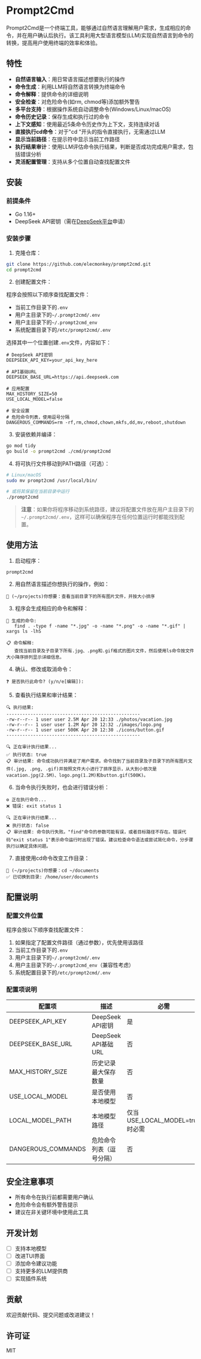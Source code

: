 # Prompt2Cmd

Prompt2Cmd是一个终端工具，能够通过自然语言理解用户需求，生成相应的命令，并在用户确认后执行。该工具利用大型语言模型(LLM)实现自然语言到命令的转换，提高用户使用终端的效率和体验。

## 特性

- **自然语言输入**：用日常语言描述想要执行的操作
- **命令生成**：利用LLM将自然语言转换为终端命令
- **命令解释**：提供命令的详细说明
- **安全检查**：对危险命令(如rm, chmod等)添加额外警告
- **多平台支持**：根据操作系统自动调整命令(Windows/Linux/macOS)
- **命令历史记录**：保存生成和执行过的命令
- **上下文感知**：使用最近5条命令历史作为上下文，支持连续对话
- **直接执行cd命令**：对于"cd "开头的指令直接执行，无需通过LLM
- **显示当前路径**：在提示符中显示当前工作路径
- **执行结果审计**：使用LLM评估命令执行结果，判断是否成功完成用户需求，包括错误分析
- **灵活配置管理**：支持从多个位置自动查找配置文件

## 安装

### 前提条件

- Go 1.16+
- DeepSeek API密钥（需在[DeepSeek平台](https://platform.deepseek.com/api_keys)申请）

### 安装步骤

1. 克隆仓库：

```bash
git clone https://github.com/elecmonkey/prompt2cmd.git
cd prompt2cmd
```

2. 创建配置文件：

程序会按照以下顺序查找配置文件：
- 当前工作目录下的`.env`
- 用户主目录下的`~/.prompt2cmd/.env`
- 用户主目录下的`~/.prompt2cmd_env`
- 系统配置目录下的`/etc/prompt2cmd/.env`

选择其中一个位置创建`.env`文件，内容如下：

```
# DeepSeek API密钥 
DEEPSEEK_API_KEY=your_api_key_here

# API基础URL
DEEPSEEK_BASE_URL=https://api.deepseek.com

# 应用配置
MAX_HISTORY_SIZE=50
USE_LOCAL_MODEL=false

# 安全设置
# 危险命令列表，使用逗号分隔
DANGEROUS_COMMANDS=rm -rf,rm,chmod,chown,mkfs,dd,mv,reboot,shutdown
```

3. 安装依赖并编译：

```bash
go mod tidy
go build -o prompt2cmd ./cmd/prompt2cmd
```

4. 将可执行文件移动到PATH路径（可选）：

```bash
# Linux/macOS
sudo mv prompt2cmd /usr/local/bin/

# 或将其保留在当前目录中运行
./prompt2cmd
```

> **注意**：如果你将程序移动到系统路径，建议将配置文件放在用户主目录下的`~/.prompt2cmd/.env`，这样可以确保程序在任何位置运行时都能找到配置。

## 使用方法

1. 启动程序：

```bash
prompt2cmd
```

2. 用自然语言描述你想执行的操作，例如：

```
🤖 (~/projects)你想要：查看当前目录下的所有图片文件，并按大小排序
```

3. 程序会生成相应的命令和解释：

```
📝 生成的命令:
   find . -type f -name "*.jpg" -o -name "*.png" -o -name "*.gif" | xargs ls -lhS

📋 命令解释:
   查找当前目录及子目录下所有.jpg、.png和.gif格式的图片文件，然后使用ls命令按文件大小降序排列显示详细信息。
```

4. 确认、修改或取消命令：

```
❓ 是否执行此命令? (y/n/e[编辑]): 
```

5. 查看执行结果和审计结果：

```
🔍 执行结果:
--------------------------------------------------
-rw-r--r-- 1 user user 2.5M Apr 20 12:33 ./photos/vacation.jpg
-rw-r--r-- 1 user user 1.2M Apr 20 12:32 ./images/logo.png
-rw-r--r-- 1 user user 500K Apr 20 12:30 ./icons/button.gif
--------------------------------------------------

🔍 正在审计执行结果...
✅ 执行状态: true
📋 审计结果: 命令成功执行并满足了用户需求。命令找到了当前目录及子目录下的所有图片文件(.jpg, .png, .gif)并按照文件大小进行了排序显示，从大到小依次是vacation.jpg(2.5M)、logo.png(1.2M)和button.gif(500K)。
```

6. 当命令执行失败时，也会进行错误分析：

```
⚙️ 正在执行命令...
❌ 错误: exit status 1

🔍 正在审计执行结果...
❌ 执行状态: false
📋 审计结果: 命令执行失败。"find"命令的参数可能有误，或者目标路径不存在。错误代码"exit status 1"表示命令运行时出现了错误。建议检查命令语法或尝试简化命令，分步骤执行以确定具体问题。
```

7. 直接使用cd命令改变工作目录：

```
🤖 (~/projects)你想要：cd ~/documents
✅ 已切换到目录: /home/user/documents
```

## 配置说明

### 配置文件位置

程序会按以下顺序查找配置文件：

1. 如果指定了配置文件路径（通过参数），优先使用该路径
2. 当前工作目录下的`.env`
3. 用户主目录下的`~/.prompt2cmd/.env`
4. 用户主目录下的`~/.prompt2cmd_env`（兼容性考虑）
5. 系统配置目录下的`/etc/prompt2cmd/.env`

### 配置项说明

| 配置项 | 描述 | 必需 | 默认值 |
|-------|------|------|-------|
| DEEPSEEK_API_KEY | DeepSeek API密钥 | 是 | 无 |
| DEEPSEEK_BASE_URL | DeepSeek API基础URL | 否 | https://api.deepseek.com |
| MAX_HISTORY_SIZE | 历史记录最大保存数量 | 否 | 50 |
| USE_LOCAL_MODEL | 是否使用本地模型 | 否 | false |
| LOCAL_MODEL_PATH | 本地模型路径 | 仅当USE_LOCAL_MODEL=true时必需 | 无 |
| DANGEROUS_COMMANDS | 危险命令列表（逗号分隔） | 否 | rm -rf,rm,chmod,chown,mkfs,dd,mv,reboot,shutdown |

## 安全注意事项

- 所有命令在执行前都需要用户确认
- 危险命令会有额外警告提示
- 建议在非关键环境中使用此工具

## 开发计划

- [ ] 支持本地模型
- [ ] 改进TUI界面
- [ ] 添加命令建议功能
- [ ] 支持更多的LLM提供商
- [ ] 实现插件系统

## 贡献

欢迎贡献代码、提交问题或改进建议！

## 许可证

MIT 